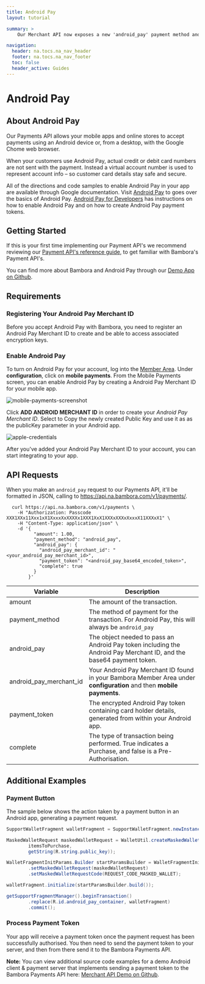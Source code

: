 ```yaml
---
title: Android Pay
layout: tutorial

summary: >
    Our Merchant API now exposes a new 'android_pay' payment method and associated parameters to accept a base 64 encoded Android Pay Payment Token.

navigation:
  header: na.tocs.na_nav_header
  footer: na.tocs.na_nav_footer
  toc: false
  header_active: Guides
---
```


# Android Pay

## About Android Pay

Our Payments API allows your mobile apps and online stores to accept payments using an Android device or, from a desktop, with the Google Chome web browser.

When your customers use Android Pay, actual credit or debit card numbers are not sent with the payment. Instead a virtual account number is used to represent account info – so customer card details stay safe and secure.

All of the directions and code samples to enable Android Pay in your app are available through Google documentation. Visit [Android Pay](https://www.android.com/pay/) to goes over the basics of Android Pay. [Android Pay for Developers](https://developers.google.com/android-pay/) has instructions on how to enable Android Pay and on how to create Android Pay payment tokens.

## Getting Started

If this is your first time implementing our Payment API's we recommend reviewing our [Payment API's reference guide](/docs/references/payment_APIs/), to get familiar with Bambora's Payment API's.

You can find more about Bambora and Android Pay through our [Demo App on Github](https://github.com/bambora/na-merchant-api-demo).

## Requirements

### Registering Your Android Pay Merchant ID

Before you accept Android Pay with Bambora, you need to register an Android Pay Merchant ID to create and be able to access associated encryption keys.

### Enable Android Pay

To turn on Android Pay for your account, log into the [Member Area](https://web.na.bambora.com). Under **configuration**, click on **mobile payments**. From the Mobile Payments screen, you can enable Android Pay by creating a Android Pay Merchant ID for your mobile app.

<img src="/docs/guides/android_pay/android-mobile-payments-screenshot.png" alt="mobile-payments-screenshot">

Click **ADD ANDROID MERCHANT ID** in order to create your *Android Pay Merchant ID*. Select to Copy the newly created Public Key and use it as as the publicKey parameter in your Android app.

<img src="/docs/guides/android_pay/android-input.png" alt="apple-credentials">

After you've added your Android Pay Merchant ID to your account, you can start integrating to your app.

## API Requests

When you make an `android_pay` request to our Payments API, it'll be formatted in JSON, calling to https://api.na.bambora.com/v1/payments/.

```shell
  curl https://api.na.bambora.com/v1/payments \
    -H "Authorization: Passcode XXX1XXx11Xxx1xX1XxxxXxXXXXx1XXX1XxX1XXXxXXXxXxxxX11XXXxX1" \
    -H "Content-Type: application/json" \
    -d '{
          "amount": 1.00,
          "payment_method": "android_pay",
          "android_pay": {
            "android_pay_merchant_id": "<your_android_pay_merchant_id>",
            "payment_token": "<android_pay_base64_encoded_token>",
            "complete": true
          }
        }'
```

| Variable | Description |
| -------- | ----------- |
| amount | The amount of the transaction. |
| payment_method | The method of payment for the transaction. For Android Pay, this will always be `android_pay` |
| android_pay | The object needed to pass an Android Pay token including the Android Pay Merchant ID, and the base64 payment token. |
| android_pay_merchant_id | Your Android Pay Merchant ID found in your Bambora Member Area under **configuration** and then **mobile payments**. |
| payment_token | The encrypted Android Pay token containing card holder details, generated from within your Android app. |
| complete | The type of transaction being performed. True indicates a Purchase, and false is a Pre-Authorisation. |

## Additional Examples

### Payment Button

The sample below shows the action taken by a payment button in an Android app, generating a payment request.

```java
SupportWalletFragment walletFragment = SupportWalletFragment.newInstance(walletFragmentOptions);

MaskedWalletRequest maskedWalletRequest = WalletUtil.createMaskedWalletRequest(
        itemsToPurchase,
        getString(R.string.public_key));

WalletFragmentInitParams.Builder startParamsBuilder = WalletFragmentInitParams.newBuilder()
        .setMaskedWalletRequest(maskedWalletRequest)
        .setMaskedWalletRequestCode(REQUEST_CODE_MASKED_WALLET);

walletFragment.initialize(startParamsBuilder.build());

getSupportFragmentManager().beginTransaction()
        .replace(R.id.android_pay_container, walletFragment)
        .commit();
```

### Process Payment Token

Your app will receive a payment token once the payment request has been successfully authorised. You then need to send the payment token to your server, and then from there send it to the Bambora Payments API.

**Note:** You can view additional source code examples for a demo Android client & payment server that implements sending a payment token to the Bambora Payments API here: [Merchant API Demo on Github](https://github.com/bambora/na-merchant-api-demo).
